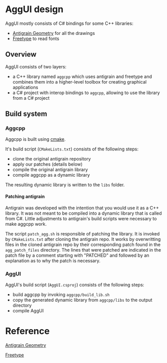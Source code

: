 # AggUI design

AggUI mostly consists of C# bindings for some C++ libraries:
- [Antigrain Geometry](https://github.com/ghaerr/agg-2.6) for all the drawings
- [Freetype](https://freetype.org/) to read fonts

## Overview

AggUI consists of two layers:
- a C++ library named `aggcpp` which uses antigrain and freetype and combines them into a higher-level toolbox for creating graphical applications
- a C# project with interop bindings to `aggcpp`, allowing to use the library from a C# project

## Build system

### Aggcpp

Aggcpp is built using [cmake](https://cmake.org/).

It's build script (`CMakeLists.txt`) consists of the following steps:
- clone the original antigrain repository
- apply our patches (details below)
- compile the original antigrain library
- compile aggcpp as a dynamic library

The resulting dynamic library is written to the `libs` folder.

#### Patching antigrain

Antigrain was developed with the intention that you would use it as a C++ library. It was not meant to be compiled into a dynamic library that is called from C#. Little adjustments to antigrain's build scripts were necessary to make aggcpp work.

The script `patch_agg.sh` is responsible of patching the library. It is invoked by `CMakeLists.txt` after cloning the antigrain repo. It works by overwritting files in the cloned antigrain repo by their corresponding patch found in the `agg_patch_files` directory. The lines that were patched are indicated in the patch file by a comment starting with "PATCHED" and followed by an explanation as to why the patch is necessary.

### AggUI

AggUI's build script (`AggUI.csproj`) consists of the following steps:
- build aggcpp by invoking `aggcpp/build_lib.sh`
- copy the generated dynamic library from `aggcpp/libs` to the output directory
- compile AggUI

# Reference

[Antigrain Geometry](https://github.com/ghaerr/agg-2.6)

[Freetype](https://freetype.org/)